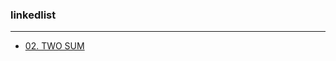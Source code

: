 ### linkedlist

---

- [02. TWO SUM](https://leetcode.com/problems/add-two-numbers/submissions/1778655702/)
